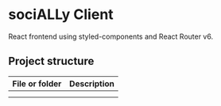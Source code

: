 # sociALLy Client

React frontend using styled-components and React Router v6.

## Project structure

| File or folder | Description |
| -------------- | ----------- |
|                |             | 
|                |             |
